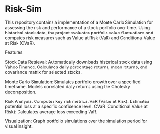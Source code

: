 # Risk-Sim
This repository contains a implementation of a Monte Carlo Simulation for assessing the risk and performance of a stock portfolio over time. Using historical stock data, the project evaluates portfolio value fluctuations and computes risk measures such as Value at Risk (VaR) and Conditional Value at Risk (CVaR).

Features

Stock Data Retrieval:
Automatically downloads historical stock data using Yahoo Finance.
Calculates daily percentage returns, mean returns, and covariance matrix for selected stocks.

Monte Carlo Simulation:
Simulates portfolio growth over a specified timeframe.
Models correlated daily returns using the Cholesky decomposition.

Risk Analysis:
Computes key risk metrics:
VaR (Value at Risk): Estimates potential loss at a specific confidence level.
CVaR (Conditional Value at Risk): Calculates average loss exceeding VaR.

Visualization:
Graph portfolio simulations over the simulation period for visual insight.
